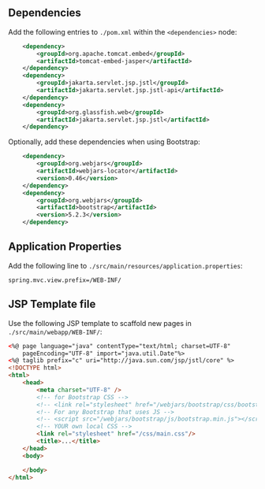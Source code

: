 ## Dependencies

Add the following entries to `./pom.xml` within the `<dependencies>` node:
```xml
    <dependency>
        <groupId>org.apache.tomcat.embed</groupId>
        <artifactId>tomcat-embed-jasper</artifactId>
    </dependency>
    <dependency>
        <groupId>jakarta.servlet.jsp.jstl</groupId>
        <artifactId>jakarta.servlet.jsp.jstl-api</artifactId>
    </dependency>
    <dependency>
        <groupId>org.glassfish.web</groupId>
        <artifactId>jakarta.servlet.jsp.jstl</artifactId>
    </dependency>
```
Optionally, add these dependencies when using Bootstrap:
```xml
    <dependency>
        <groupId>org.webjars</groupId>
        <artifactId>webjars-locator</artifactId>
        <version>0.46</version>
    </dependency>
    <dependency>
        <groupId>org.webjars</groupId>
        <artifactId>bootstrap</artifactId>
        <version>5.2.3</version>
    </dependency>
```


## Application Properties

Add the following line to `./src/main/resources/application.properties`:
```
spring.mvc.view.prefix=/WEB-INF/
```


## JSP Template file

Use the following JSP template to scaffold new pages in `./src/main/webapp/WEB-INF/`:
```html
<%@ page language="java" contentType="text/html; charset=UTF-8"
    pageEncoding="UTF-8" import="java.util.Date"%>
<%@ taglib prefix="c" uri="http://java.sun.com/jsp/jstl/core" %>
<!DOCTYPE html>
<html>
    <head>
        <meta charset="UTF-8" />
        <!-- for Bootstrap CSS -->
        <!-- <link rel="stylesheet" href="/webjars/bootstrap/css/bootstrap.min.css" /> -->
        <!-- For any Bootstrap that uses JS -->
        <!-- <script src="/webjars/bootstrap/js/bootstrap.min.js"></script> -->
        <!-- YOUR own local CSS -->
        <link rel="stylesheet" href="/css/main.css"/>
        <title>...</title>
    </head>
    <body>

    </body>
</html>
```
